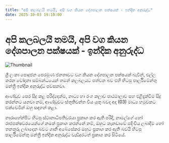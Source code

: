 ```yaml
---
title: "අපි කලබලයි තමයි, අපි වග කියන දේශපාලන පක්ෂයක් - ඉන්දික අනුරුද්ධ"
date: 2025-10-03 19:10:00
---
```


# අපි කලබලයි තමයි, අපි වග කියන දේශපාලන පක්ෂයක් - ඉන්දික අනුරුද්ධ

![Thumbnail](https://helakuru.sgp1.cdn.digitaloceanspaces.com/esana/images/lib/indika-anurudhdha-new.jpg)

ශ්‍රී ලංකා පොදුජන පෙරමුණ ජනතාවට වග කියන දේශපාලන පක්ෂයක් බැවින්, එල්ල කරන චෝදනා සම්බන්ධයෙන් තමන් කලබලයට පත්වන බව එහි හිටපු පාර්ලිමේන්තු මන්ත්‍රී ඉන්දික අනුරුද්ධ පවසනවා.

ආණ්ඩුව පෙර සිදු කළ පරිද්දෙන්ම, නාට්‍ය හා රංග කලාව පාඨමාලාව සහ එළිදැක්වීම සිදු කරන්නට යනවා නම්, ආණ්ඩුවට ස්තූතිවන්ත විය යුතු බවද අද (03) මාධ්‍ය හමුවකට එක්වෙමින් ඔහු සඳහන් කළා.

නාරාහේන්පිට හිටපු ස්ථානාධිපතිවරයා ප්‍රකාශ කර ඇති පරිදි, නාමල්ගේ හෝ රාජපක්ෂවරයෙක්ගේ නමක් ප්‍රකාශ කරන්නේ නම්, ඔහුට කැනඩාවේ පදිංචිය ලබාදීම හෝ තනතුරු ලබාදෙන බවට ශානි අබේසේකර ඔහුට ප්‍රකාශ කර ඇති බවයි හිටපු පාර්ලිමේන්තු මන්ත්‍රී ඉන්දික අනුරුද්ධ වැඩිදුරටත් ප්‍රකාශ කර සිටියේ.

